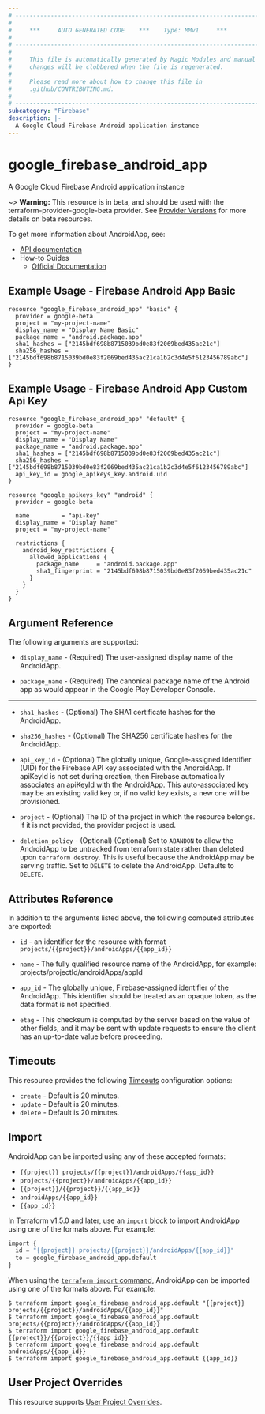 ```yaml
---
# ----------------------------------------------------------------------------
#
#     ***     AUTO GENERATED CODE    ***    Type: MMv1     ***
#
# ----------------------------------------------------------------------------
#
#     This file is automatically generated by Magic Modules and manual
#     changes will be clobbered when the file is regenerated.
#
#     Please read more about how to change this file in
#     .github/CONTRIBUTING.md.
#
# ----------------------------------------------------------------------------
subcategory: "Firebase"
description: |-
  A Google Cloud Firebase Android application instance
---
```


# google_firebase_android_app

A Google Cloud Firebase Android application instance

~> **Warning:** This resource is in beta, and should be used with the terraform-provider-google-beta provider.
See [Provider Versions](https://terraform.io/docs/providers/google/guides/provider_versions.html) for more details on beta resources.

To get more information about AndroidApp, see:

* [API documentation](https://firebase.google.com/docs/reference/firebase-management/rest/v1beta1/projects.androidApps)
* How-to Guides
    * [Official Documentation](https://firebase.google.com/docs/android/setup)

## Example Usage - Firebase Android App Basic


```hcl
resource "google_firebase_android_app" "basic" {
  provider = google-beta
  project = "my-project-name"
  display_name = "Display Name Basic"
  package_name = "android.package.app"
  sha1_hashes = ["2145bdf698b8715039bd0e83f2069bed435ac21c"]
  sha256_hashes = ["2145bdf698b8715039bd0e83f2069bed435ac21ca1b2c3d4e5f6123456789abc"]
}
```
## Example Usage - Firebase Android App Custom Api Key


```hcl
resource "google_firebase_android_app" "default" {
  provider = google-beta
  project = "my-project-name"
  display_name = "Display Name"
  package_name = "android.package.app"
  sha1_hashes = ["2145bdf698b8715039bd0e83f2069bed435ac21c"]
  sha256_hashes = ["2145bdf698b8715039bd0e83f2069bed435ac21ca1b2c3d4e5f6123456789abc"]
  api_key_id = google_apikeys_key.android.uid
}

resource "google_apikeys_key" "android" {
  provider = google-beta

  name         = "api-key"
  display_name = "Display Name"
  project = "my-project-name"
  
  restrictions {
    android_key_restrictions {
      allowed_applications {
        package_name     = "android.package.app"
        sha1_fingerprint = "2145bdf698b8715039bd0e83f2069bed435ac21c"
      }
    }
  }
}
```

## Argument Reference

The following arguments are supported:


* `display_name` -
  (Required)
  The user-assigned display name of the AndroidApp.

* `package_name` -
  (Required)
  The canonical package name of the Android app as would appear in the Google Play
  Developer Console.


- - -


* `sha1_hashes` -
  (Optional)
  The SHA1 certificate hashes for the AndroidApp.

* `sha256_hashes` -
  (Optional)
  The SHA256 certificate hashes for the AndroidApp.

* `api_key_id` -
  (Optional)
  The globally unique, Google-assigned identifier (UID) for the Firebase API key associated with the AndroidApp.
  If apiKeyId is not set during creation, then Firebase automatically associates an apiKeyId with the AndroidApp.
  This auto-associated key may be an existing valid key or, if no valid key exists, a new one will be provisioned.

* `project` - (Optional) The ID of the project in which the resource belongs.
    If it is not provided, the provider project is used.

* `deletion_policy` - (Optional) (Optional) Set to `ABANDON` to allow the AndroidApp to be untracked from terraform state
rather than deleted upon `terraform destroy`. This is useful because the AndroidApp may be
serving traffic. Set to `DELETE` to delete the AndroidApp. Defaults to `DELETE`.


## Attributes Reference

In addition to the arguments listed above, the following computed attributes are exported:

* `id` - an identifier for the resource with format `projects/{{project}}/androidApps/{{app_id}}`

* `name` -
  The fully qualified resource name of the AndroidApp, for example:
  projects/projectId/androidApps/appId

* `app_id` -
  The globally unique, Firebase-assigned identifier of the AndroidApp.
  This identifier should be treated as an opaque token, as the data format is not specified.

* `etag` -
  This checksum is computed by the server based on the value of other fields, and it may be sent
  with update requests to ensure the client has an up-to-date value before proceeding.


## Timeouts

This resource provides the following
[Timeouts](https://developer.hashicorp.com/terraform/plugin/sdkv2/resources/retries-and-customizable-timeouts) configuration options:

- `create` - Default is 20 minutes.
- `update` - Default is 20 minutes.
- `delete` - Default is 20 minutes.

## Import


AndroidApp can be imported using any of these accepted formats:

* `{{project}} projects/{{project}}/androidApps/{{app_id}}`
* `projects/{{project}}/androidApps/{{app_id}}`
* `{{project}}/{{project}}/{{app_id}}`
* `androidApps/{{app_id}}`
* `{{app_id}}`


In Terraform v1.5.0 and later, use an [`import` block](https://developer.hashicorp.com/terraform/language/import) to import AndroidApp using one of the formats above. For example:

```tf
import {
  id = "{{project}} projects/{{project}}/androidApps/{{app_id}}"
  to = google_firebase_android_app.default
}
```

When using the [`terraform import` command](https://developer.hashicorp.com/terraform/cli/commands/import), AndroidApp can be imported using one of the formats above. For example:

```
$ terraform import google_firebase_android_app.default "{{project}} projects/{{project}}/androidApps/{{app_id}}"
$ terraform import google_firebase_android_app.default projects/{{project}}/androidApps/{{app_id}}
$ terraform import google_firebase_android_app.default {{project}}/{{project}}/{{app_id}}
$ terraform import google_firebase_android_app.default androidApps/{{app_id}}
$ terraform import google_firebase_android_app.default {{app_id}}
```

## User Project Overrides

This resource supports [User Project Overrides](https://registry.terraform.io/providers/hashicorp/google/latest/docs/guides/provider_reference#user_project_override).
